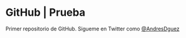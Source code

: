 # GitHub | Prueba
Primer repositorio de GitHub.
Sigueme en Twitter como [@AndresDguez](http://twitter.com/AndresDguez)
